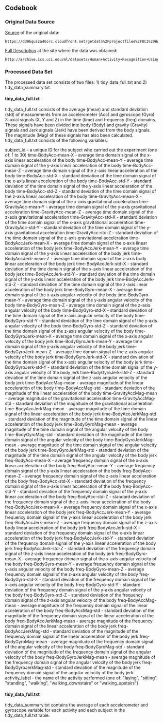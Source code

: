 ## Codebook

### Original Data Source

[Source](https://d396qusza40orc.cloudfront.net/getdata%2Fprojectfiles%2FUCI%20HAR%20Dataset.zip) of the original data:

	https://d396qusza40orc.cloudfront.net/getdata%2Fprojectfiles%2FUCI%20HAR%20Dataset.zip

[Full Description](http://archive.ics.uci.edu/ml/datasets/Human+Activity+Recognition+Using+Smartphones) at the site where the data was obtained:

	http://archive.ics.uci.edu/ml/datasets/Human+Activity+Recognition+Using+Smartphones
    
### Processed Data Set

The processed data set consists of two files: 1) tidy_data_full.txt and 2) tidy_data_summary.txt.

#### tidy_data_full.txt

tidy_data_full.txt consists of the average (mean) and standard deviation (std) of measurements from an accelerometer (Acc) and gyroscope (Gyro) 3-axial signals (X, Y and Z) in the time (time) and frequency (freq) domains.  These signals have been divided into body (Body) and gravity (Gravity) signals and Jerk signals (Jerk) have been derived from the body signals.  The magnitude (Mag) of these signals has also been calculated.  tidy_data_full.txt consists of the following variables:

subject_id - a unique ID for the subject who carried out the experiment (one of: 1 to 30)
time-BodyAcc-mean-X - average time domain signal of the x-axis linear acceleration of the body
time-BodyAcc-mean-Y - average time domain signal of the y-axis linear acceleration of the body
time-BodyAcc-mean-Z - average time domain signal of the z-axis linear acceleration of the body
time-BodyAcc-std-X - standard deviation of the time domain signal of the x-axis linear acceleration of the body
time-BodyAcc-std-Y - standard deviation of the time domain signal of the y-axis linear acceleration of the body
time-BodyAcc-std-Z - standard deviation of the time domain signal of the z-axis linear acceleration of the body
time-GravityAcc-mean-X - average time domain signal of the x-axis gravitational acceleration
time-GravityAcc-mean-Y - average time domain signal of the y-axis gravitational acceleration
time-GravityAcc-mean-Z - average time domain signal of the z-axis gravitational acceleration
time-GravityAcc-std-X - standard deviation of the time domain signal of the x-axis gravitational acceleration
time-GravityAcc-std-Y - standard deviation of the time domain signal of the y-axis gravitational acceleration
time-GravityAcc-std-Z - standard deviation of the time domain signal of the z-axis gravitational acceleration
time-BodyAccJerk-mean-X - average time domain signal of the x-axis linear acceleration of the body jerk
time-BodyAccJerk-mean-Y - average time domain signal of the y-axis linear acceleration of the body jerk
time-BodyAccJerk-mean-Z - average time domain signal of the z-axis body linear acceleration of the body jerk
time-BodyAccJerk-std-X - standard deviation of the time domain signal of the x-axis linear acceleration of the body jerk
time-BodyAccJerk-std-Y - standard deviation of the time domain signal of the y-axis linear acceleration of the body jerk
time-BodyAccJerk-std-Z - standard deviation of the time domain signal of the z-axis linear acceleration of the body jerk
time-BodyGyro-mean-X - average time domain signal of the x-axis angular velocity of the body
time-BodyGyro-mean-Y - average time domain signal of the y-axis angular velocity of the body
time-BodyGyro-mean-Z - average time domain signal of the z-axis angular velocity of the body
time-BodyGyro-std-X - standard deviation of the time domain signal of the x-axis angular velocity of the body
time-BodyGyro-std-Y - standard deviation of the time domain signal of the y-axis angular velocity of the body
time-BodyGyro-std-Z - standard deviation of the time domain signal of the z-axis angular velocity of the body
time-BodyGyroJerk-mean-X - average time domain signal of the x-axis angular velocity of the body jerk
time-BodyGyroJerk-mean-Y - average time domain signal of the y-axis angular velocity of the body jerk
time-BodyGyroJerk-mean-Z - average time domain signal of the z-axis angular velocity of the body jerk
time-BodyGyroJerk-std-X - standard deviation of the time domain signal of the x-axis angular velocity of the body jerk
time-BodyGyroJerk-std-Y - standard deviation of the time domain signal of the y-axis angular velocity of the body jerk
time-BodyGyroJerk-std-Z - standard deviation of the time domain signal of the z-axis angular velocity of the body jerk
time-BodyAccMag-mean - average magnitude of the linear acceleration of the body
time-BodyAccMag-std - standard deviation of the magnitude of the linear acceleration of the body
time-GravityAccMag-mean - average magnitude of the gravitational acceleration
time-GravityAccMag-std - standard deviation of the magnitude of the gravitational acceleration
time-BodyAccJerkMag-mean - average magnitude of the time domain signal of the linear acceleration of the body jerk
time-BodyAccJerkMag-std - standard deviation of the magnitude of the time domain signal of the linear acceleration of the body jerk
time-BodyGyroMag-mean - average magnitude of the time domain signal of the angular velocity of the body
time-BodyGyroMag-std - standard deviation of the magnitude of the time domain signal of the angular velocity of the body
time-BodyGyroJerkMag-mean - average magnitude of the time domain signal of the angular velocity of the body jerk
time-BodyGyroJerkMag-std - standard deviation of the magnitude of the time domain signal of the angular velocity of the body jerk
freq-BodyAcc-mean-X - average frequency domain signal of the x-axis linear acceleration of the body
freq-BodyAcc-mean-Y - average frequency domain signal of the y-axis linear acceleration of the body
freq-BodyAcc-mean-Z - average frequency domain signal of the z-axis linear acceleration of the body
freq-BodyAcc-std-X - standard deviation of the frequency domain signal of the x-axis linear acceleration of the body
freq-BodyAcc-std-Y - standard deviation of the frequency domain signal of the y-axis linear acceleration of the body
freq-BodyAcc-std-Z - standard deviation of the frequency domain signal of the z-axis linear acceleration of the body
freq-BodyAccJerk-mean-X - average frequency domain signal of the x-axis linear acceleration of the body jerk
freq-BodyAccJerk-mean-Y - average frequency domain signal of the y-axis linear acceleration of the body jerk
freq-BodyAccJerk-mean-Z - average frequency domain signal of the z-axis body linear acceleration of the body jerk
freq-BodyAccJerk-std-X - standard deviation of the frequency domain signal of the x-axis linear acceleration of the body jerk
freq-BodyAccJerk-std-Y - standard deviation of the frequency domain signal of the y-axis linear acceleration of the body jerk
freq-BodyAccJerk-std-Z - standard deviation of the frequency domain signal of the z-axis linear acceleration of the body jerk
freq-BodyGyro-mean-X - average frequency domain signal of the x-axis angular velocity of the body
freq-BodyGyro-mean-Y - average frequency domain signal of the y-axis angular velocity of the body
freq-BodyGyro-mean-Z - average frequency domain signal of the z-axis angular velocity of the body
freq-BodyGyro-std-X - standard deviation of the frequency domain signal of the x-axis angular velocity of the body
freq-BodyGyro-std-Y - standard deviation of the frequency domain signal of the y-axis angular velocity of the body
freq-BodyGyro-std-Z - standard deviation of the frequency domain signal of the z-axis angular velocity of the body
freq-BodyAccMag-mean - average magnitude of the frequency domain signal of the linear acceleration of the body
freq-BodyAccMag-std - standard deviation of the magnitude of the frequency domain signal of the linear acceleration of the body
freq-BodyAccJerkMag-mean - average magnitude of the frequency domain signal of the linear acceleration of the body jerk
freq-BodyAccJerkMag-std - standard deviation of the magnitude of the frequency domain signal of the linear acceleration of the body jerk
freq-BodyGyroMag-mean - average magnitude of the frequency domain signal of the angular velocity of the body
freq-BodyGyroMag-std - standard deviation of the magnitude of the frequency domain signal of the angular velocity of the body
freq-BodyGyroJerkMag-mean - average magnitude of the frequency domain signal of the angular velocity of the body jerk
freq-BodyGyroJerkMag-std - standard deviation of the magnitude of the frequency domain signal of the angular velocity of the body jerk
activity_label - the name of the activity performed (one of: "laying", "sitting", "standing", "walking", "walking_downstairs" or "walking_upstairs")

#### tidy_data_full.txt

tidy_data_summary.txt contains the average of each accelerometer and gyroscope variable for each activity and each subject in the tidy_data_full.txt table.